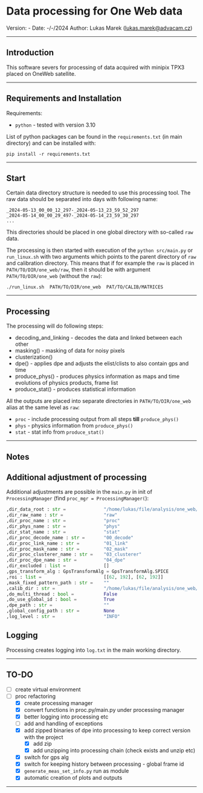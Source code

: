 Data processing for One Web data
===============================================================
Version:            -
Date:               -/-/2024
Author:             Lukas Marek (lukas.marek@advacam.cz)  

-------------------------------------------------------------------------------
Introduction
-------------------------------------------------------------------------------

This software severs for processing of data acquired with minipix TPX3 placed
on OneWeb satellite.

-------------------------------------------------------------------------------
Requirements and Installation
-------------------------------------------------------------------------------

Requirements:
 - `python` - tested with version 3.10
 
List of python packages can be found in the `requirements.txt` (in main directory) 
and can be installed with:
```
pip install -r requirements.txt
``` 
-------------------------------------------------------------------------------
Start
-------------------------------------------------------------------------------

Certain data directory structure is needed to use this processing tool. 
The raw data should be separated into days with following name:
```
_2024-05-13_00_00_12_297-_2024-05-13_23_59_52_297
_2024-05-14_00_00_29_497-_2024-05-14_23_59_30_297
...
``` 
This directories should be placed in one global directory with so-called `raw` data.

The processing is then started with execution of the `python src/main.py` or `run_linux.sh`
with two arguments which points to the parent directory of `raw` and calibration directory.
This means that if for example the `raw` is placed in `PATH/TO/DIR/one_web/raw`, then
it should be with argument `PATH/TO/DIR/one_web` (without the `raw`):
```
./run_linux.sh  PATH/TO/DIR/one_web  PAT/TO/CALIB/MATRICES
```

-------------------------------------------------------------------------------
Processing
-------------------------------------------------------------------------------

The processing will do following steps:
 - decoding_and_linking - decodes the data and linked between each other
 - masking() - masking of data for noisy pixels
 - clusterization() 
 - dpe() - applies dpe and adjusts the elist/clists to also contain gps and time     
 - produce_phys() - produces physics information as maps and time evolutions of physics products, frame list
 - produce_stat() - produces statistical information  

All the outputs are placed into separate directories in `PATH/TO/DIR/one_web` alias at the 
same level as `raw`:
 - `proc` - include processing output from all steps **till** `produce_phys()`
 - `phys` - physics information from `produce_phys()`
 - `stat` - stat info from `produce_stat()`

-------------------------------------------------------------------------------
Notes
-------------------------------------------------------------------------------

## Additional adjustment of processing

Additional adjustments are possible in the `main.py` in init of `ProcessingManager`
(find `proc_mgr = ProcessingManager(`):

```python
,dir_data_root : str =              "/home/lukas/file/analysis/one_web/data/new/"
,dir_raw_name : str =               "raw"
,dir_proc_name : str =              "proc"
,dir_phys_name : str =              "phys"   
,dir_stat_name : str =              "stat"                     
,dir_proc_decode_name : str =       "00_decode"
,dir_proc_link_name : str =         "01_link"   
,dir_proc_mask_name : str =         "02_mask"
,dir_proc_clusterer_name : str =    "03_clusterer"    
,dir_proc_dpe_name : str =          "04_dpe"
,dir_excluded : list =              []    
,gps_transform_alg : GpsTransformAlg = GpsTransformAlg.SPICE
,roi : list =                       [[62, 192], [62, 192]]
,mask_fixed_pattern_path : str =    ""
,calib_dir : str =                  "/home/lukas/file/analysis/one_web/data/cal_mat/20deg" 
,do_multi_thread : bool =           False
,do_use_global_id : bool =          True
,dpe_path : str =                   ""
,global_config_path : str =         None
,log_level : str =                  "INFO"
```

## Logging

Processing creates logging into `log.txt` in the main working directory.

-------------------------------------------------------------------------------
TO-DO
-------------------------------------------------------------------------------
 
 - [ ] create virtual environment
 - [ ] proc refactoring
    - [x] create processing manager
    - [x] convert functions in proc.py/main.py under processing manager
    - [x] better logging into processing etc
    - [ ] add and handling of exceptions
    - [x] add zipped binaries of dpe into processing to keep correct version with the project
        - [x] add zip
        - [x] add unzipping into processing chain (check exists and unzip etc)
    - [x] switch for gps alg
    - [x] switch for keeping history between processing - global frame id
    - [x] `generate_meas_set_info.py` run as module
    - [x] automatic creation of plots and outputs

-------------------------------------------------------------------------------